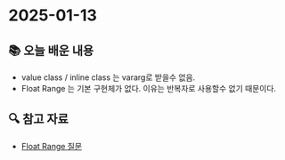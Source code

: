 # 2025-01-13

## 📚 오늘 배운 내용
- value class / inline class 는 vararg로 받을수 없음.
- Float Range 는 기본 구현체가 없다. 이유는 반복자로 사용할수 없기 때문이다.

## 🔍 참고 자료
- [Float Range 질문](https://stackoverflow.com/questions/44315977/ranges-in-kotlin-using-data-type-double)
